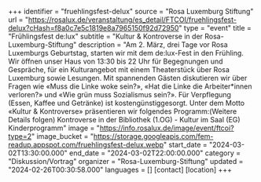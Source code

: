 +++
identifier = "fruehlingsfest-delux"
source = "Rosa Luxemburg Stiftung"
url = "https://rosalux.de/veranstaltung/es_detail/FTCOI/fruehlingsfest-delux?cHash=f8a0c7e5c1819e8a7965150f92d72950"
type = "event"
title = "Frühlingsfest de:lux"
subtitle = "Kultur & Kontroverse in der Rosa-Luxemburg-Stiftung"
description = "Am 2. März, drei Tage vor Rosa Luxemburgs Geburtstag, starten wir mit dem de:lux-Fest in den Frühling. Wir öffnen unser Haus von 13:30 bis 22 Uhr für Begegnungen und Gespräche, für ein Kulturangebot mit einem Theaterstück über Rosa Luxemburg sowie Lesungen. Mit spannenden Gästen diskutieren wir über Fragen wie «Muss die Linke woke sein?», «Hat die Linke die Arbeiter*innen verloren?» und «Wie grün muss Sozialismus sein?». Für Verpflegung (Essen, Kaffee und Getränke) ist kostengünstiggesorgt.
Unter dem Motto «Kultur & Kontroverse» präsentieren wir folgendes Programm:(Weitere Details folgen)
Kontroverse in der Bibliothek (1.OG) - 
Kultur im Saal (EG)
Kinderprogramm"
image = "https://info.rosalux.de/image/event/ftcoi?type=2"
image_bucket = "https://storage.googleapis.com/fem-readup.appspot.com/fruehlingsfest-delux.webp"
start_date = "2024-03-02T13:30:00.000"
end_date = "2024-03-02T22:00:00.000"
category = "Diskussion/Vortrag"
organizer = "Rosa-Luxemburg-Stiftung"
updated = "2024-02-26T00:30:58.000"
languages = []
[contact]
[location]
+++